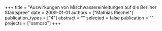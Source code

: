 +++
title = "Auswirkungen von Mischwassereinleitungen auf die Berliner Stadtspree"
date = 2009-01-01
authors = ["Mathias Riechel"]
publication_types = ["4"]
abstract = ""
selected = false
publication = ""
projects = ["samcso"]
+++

